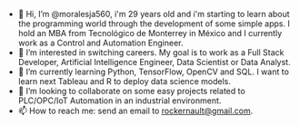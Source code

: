 - 👋 Hi, I’m @moralesja560, i'm 29 years old and i'm starting to learn about the programming world through the development of some simple apps. I hold an MBA from Tecnológico de Monterrey in México and I currently work as a Control and Automation Engineer. 
- 👀 I’m interested in switching careers. My goal is to work as a Full Stack Developer, Artificial Intelligence Engineer, Data Scientist or Data Analyst.
- 🌱 I’m currently learning Python, TensorFlow, OpenCV and SQL. I want to learn next Tableau and R to deploy data science models.
- 💞️ I’m looking to collaborate on some easy projects related to PLC/OPC/IoT Automation in an industrial environment.
- 📫 How to reach me: send an email to rockernault@gmail.com.

<!---
moralesja560/moralesja560 is a ✨ special ✨ repository because its `README.md` (this file) appears on your GitHub profile.
You can click the Preview link to take a look at your changes.
--->
